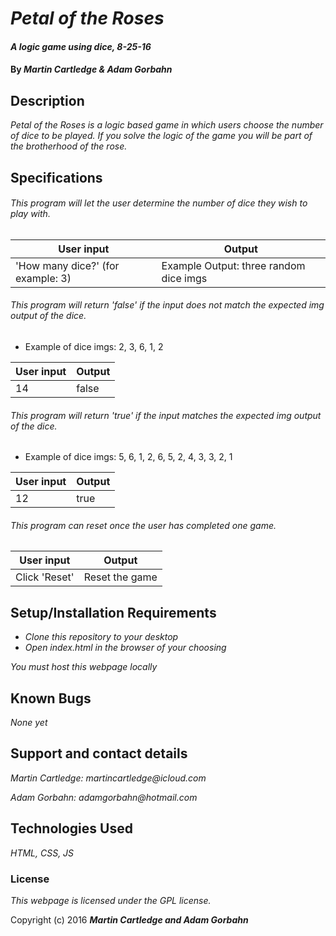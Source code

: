 # _Petal of the Roses_

#### _A logic game using dice, 8-25-16_

#### By _**Martin Cartledge &amp; Adam Gorbahn**_

## Description

_Petal of the Roses is a logic based game in which users choose the number of dice to be played. If you solve the logic of the game you will be part of the brotherhood of the rose._

## Specifications

###### This program will let the user determine the number of dice they wish to play with.

User input    | Output
------------- | -------------
'How many dice?' (for example: 3)            | Example Output: three random dice imgs

###### This program will return 'false' if the input does not match the expected img output of the dice.

* Example of dice imgs: 2, 3, 6, 1, 2

User input    | Output
------------- | -------------
14            | false

###### This program will return 'true' if the input matches the expected img output of the dice.

* Example of dice imgs: 5, 6, 1, 2, 6, 5, 2, 4, 3, 3, 2, 1

User input    | Output
------------- | -------------
12            | true

###### This program can reset once the user has completed one game.

User input    | Output
------------- | -------------
Click 'Reset' | Reset the game

## Setup/Installation Requirements

* _Clone this repository to your desktop_
* _Open index.html in the browser of your choosing_

_You must host this webpage locally_

## Known Bugs

_None yet_

## Support and contact details

_Martin Cartledge: martincartledge@icloud.com_

_Adam Gorbahn: adamgorbahn@hotmail.com_

## Technologies Used

_HTML,
CSS,
JS_

### License

*This webpage is licensed under the GPL license.*

Copyright (c) 2016 **_Martin Cartledge and Adam Gorbahn_**
